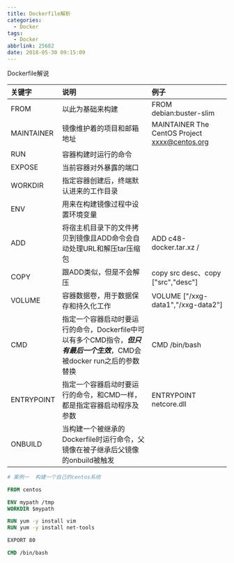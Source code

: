 ```yaml
---
title: Dockerfile解析
categories:
  - Docker
tags:
  - Docker
abbrlink: 25682
date: 2018-05-30 09:15:09
---
```


Dockerfile解说
<!-- more -->

| 关键字 | 说明 | 例子
| :--- | :--- | :---
|FROM | 以此为基础来构建 | FROM debian:buster-slim
|MAINTAINER | 镜像维护着的项目和邮箱地址 | MAINTAINER The CentOS Project <xxxx@centos.org>
| RUN | 容器构建时运行的命令  | 
| EXPOSE | 当前容器对外暴露的端口  | 
| WORKDIR | 指定容器创建后，终端默认进来的工作目录  | 
| ENV | 用来在构建镜像过程中设置环境变量 | 
| ADD | 将宿主机目录下的文件拷贝到镜像且ADD命令会自动处理URL和解压tar压缩包 | ADD c48-docker.tar.xz /
| COPY | 跟ADD类似，但是不会解压 | copy src desc、copy ["src","desc"]
| VOLUME | 容器数据卷，用于数据保存和持久化工作 | VOLUME ["/xxg-data1","/xxg-data2"]
| CMD | 指定一个容器启动时要运行的命令，Dockerfile中可以有多个CMD指令，***但只有最后一个生效***，CMD会被docker run之后的参数替换 | CMD /bin/bash 
| ENTRYPOINT | 指定一个容器启动时要运行的命令，和CMD一样，都是指定容器启动程序及参数 | ENTRYPOINT netcore.dll
| ONBUILD |  当构建一个被继承的Dockerfile时运行命令，父镜像在被子继承后父镜像的onbuild被触发 | 


``` Dockerfile
# 案例一  构建一个自己的centos系统

FROM centos

ENV mypath /tmp
WORKDIR $mypath

RUN yum -y install vim
RUN yum -y install net-tools

EXPORT 80

CMD /bin/bash 
```


